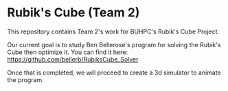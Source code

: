 # Rubik's Cube (Team 2) 

This repository contains Team 2's work for BUHPC's Rubik's Cube Project.

Our current goal is to study Ben Bellerose's program for solving the Rubik's Cube then optimize it. You can find it here: https://github.com/bellerb/RubiksCube_Solver

Once that is completed, we will proceed to create a 3d simulator to animate the program. 
